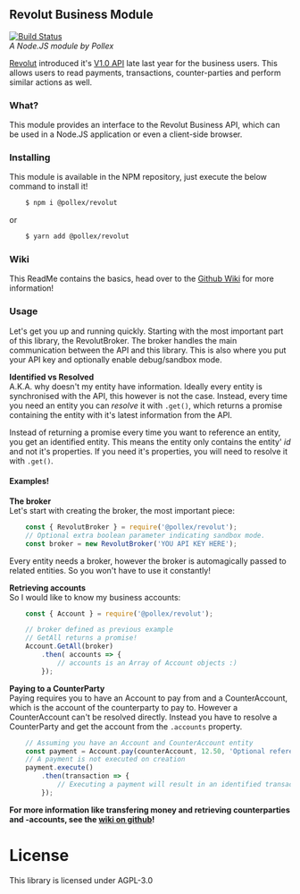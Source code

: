 Revolut Business Module
--- 
[![Build Status](http://jenkins.pollexprojects.nl/buildStatus/icon?job=RevolutAPI/master)](http://jenkins.pollexprojects.nl/job/RevolutAPI/job/master/)  
*A Node.JS module by Pollex*

[Revolut](https://www.revolut.com/) introduced it's
[V1.0 API](https://revolutdev.github.io/business-api) late last year for
the business users. This allows users to read payments, transactions, counter-parties
and perform similar actions as well.

### What?
This module provides an interface to the Revolut Business API, which can be used
in a Node.JS application or even a client-side browser.

### Installing
This module is available in the NPM repository, just execute the below command
to install it!

```sh
    $ npm i @pollex/revolut
```
or
```sh
    $ yarn add @pollex/revolut
```

### Wiki
This ReadMe contains the basics, head over to the [Github Wiki](https://github.com/PollexProjects/RevolutAPI/wiki) for more information!

### Usage
Let's get you up and running quickly. Starting with the most important part of this library, the RevolutBroker. The broker handles the main communication between the API and this library. This is also where you put your API key and optionally enable debug/sandbox mode.

**Identified vs Resolved**  
A.K.A. why doesn't my entity have information. Ideally every entity is synchronised with the API, this however is not the case. Instead, every time you need an entity you can *resolve* it with `.get()`, which returns a promise containing the entity with it's latest information from the API.

Instead of returning a promise every time you want to reference an entity, you get an identified entity. This means the entity only contains the entity' *id* and not it's properties. If you need it's properties, you will need to resolve it with `.get()`.

#### Examples!
**The broker**  
Let's start with creating the broker, the most important piece:
```js
    const { RevolutBroker } = require('@pollex/revolut');
    // Optional extra boolean parameter indicating sandbox mode.
    const broker = new RevolutBroker('YOU API KEY HERE');
```

Every entity needs a broker, however the broker is automagically passed to related entities. So you won't have to use it constantly!

**Retrieving accounts**  
So I would like to know my business accounts:
```js
    const { Account } = require('@pollex/revolut');

    // broker defined as previous example
    // GetAll returns a promise!
    Account.GetAll(broker)
        .then( accounts => {
            // accounts is an Array of Account objects :)
        });
```

**Paying to a CounterParty**  
Paying requires you to have an Account to pay from and a CounterAccount, which is the account of the counterparty to pay to. However a CounterAccount can't be resolved directly. Instead you have to resolve a CounterParty and get the account from the `.accounts` property.

```js
    // Assuming you have an Account and CounterAccount entity
    const payment = Account.pay(counterAccount, 12.50, 'Optional reference text');
    // A payment is not executed on creation
    payment.execute()
        .then(transaction => {
            // Executing a payment will result in an identified transaction
        });
```

**For more information like transfering money and retrieving counterparties and -accounts, see the [wiki on github](https://github.com/PollexProjects/RevolutAPI/wiki)!**

# License
This library is licensed under AGPL-3.0
